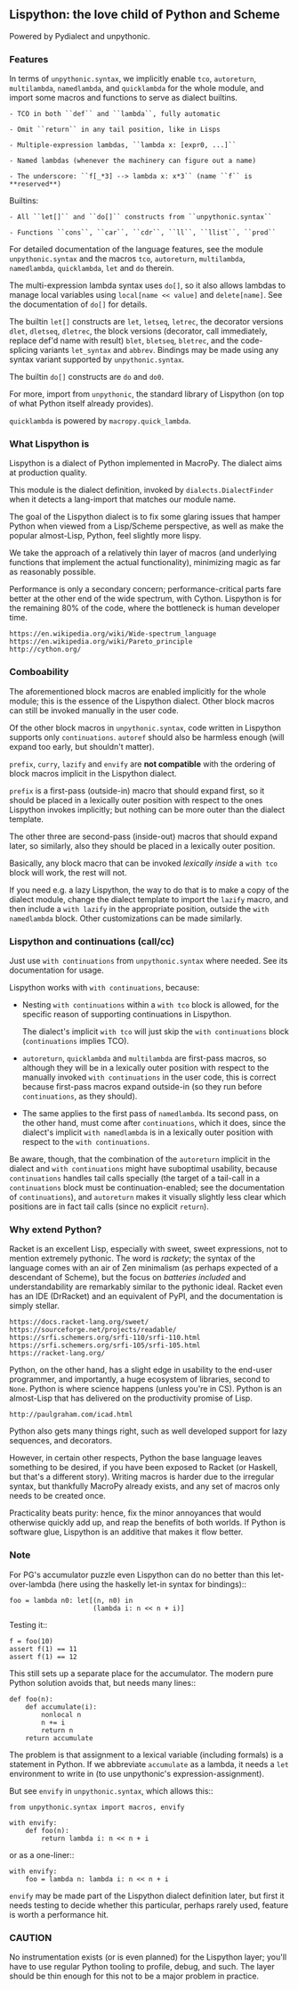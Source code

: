 ## Lispython: the love child of Python and Scheme

Powered by Pydialect and unpythonic.

### Features

In terms of ``unpythonic.syntax``, we implicitly enable ``tco``, ``autoreturn``,
``multilambda``, ``namedlambda``, and ``quicklambda`` for the whole module, and
import some macros and functions to serve as dialect builtins.

    - TCO in both ``def`` and ``lambda``, fully automatic

    - Omit ``return`` in any tail position, like in Lisps

    - Multiple-expression lambdas, ``lambda x: [expr0, ...]``

    - Named lambdas (whenever the machinery can figure out a name)

    - The underscore: ``f[_*3] --> lambda x: x*3`` (name ``f`` is **reserved**)

Builtins:

    - All ``let[]`` and ``do[]`` constructs from ``unpythonic.syntax``

    - Functions ``cons``, ``car``, ``cdr``, ``ll``, ``llist``, ``prod``

For detailed documentation of the language features, see the module
``unpythonic.syntax`` and the macros ``tco``, ``autoreturn``, ``multilambda``,
``namedlambda``, ``quicklambda``, ``let`` and ``do`` therein.

The multi-expression lambda syntax uses ``do[]``, so it also allows lambdas
to manage local variables using ``local[name << value]`` and ``delete[name]``.
See the documentation of ``do[]`` for details.

The builtin ``let[]`` constructs are ``let``, ``letseq``, ``letrec``, the
decorator versions ``dlet``, ``dletseq``, ``dletrec``, the block
versions (decorator, call immediately, replace def'd name with result)
``blet``, ``bletseq``, ``bletrec``, and the code-splicing variants
``let_syntax`` and ``abbrev``. Bindings may be made using any syntax variant
supported by ``unpythonic.syntax``.

The builtin ``do[]`` constructs are ``do`` and ``do0``.

For more, import from  ``unpythonic``, the standard library of Lispython
(on top of what Python itself already provides).

``quicklambda`` is powered by ``macropy.quick_lambda``.


### What Lispython is

Lispython is a dialect of Python implemented in MacroPy. The dialect aims at
production quality.

This module is the dialect definition, invoked by ``dialects.DialectFinder``
when it detects a lang-import that matches our module name.

The goal of the Lispython dialect is to fix some glaring issues that hamper
Python when viewed from a Lisp/Scheme perspective, as well as make the popular
almost-Lisp, Python, feel slightly more lispy.

We take the approach of a relatively thin layer of macros (and underlying
functions that implement the actual functionality), minimizing magic as far as
reasonably possible.

Performance is only a secondary concern; performance-critical parts fare better
at the other end of the wide spectrum, with Cython. Lispython is for the
remaining 80% of the code, where the bottleneck is human developer time.

    https://en.wikipedia.org/wiki/Wide-spectrum_language
    https://en.wikipedia.org/wiki/Pareto_principle
    http://cython.org/


### Comboability

The aforementioned block macros are enabled implicitly for the whole module;
this is the essence of the Lispython dialect. Other block macros can still be
invoked manually in the user code.

Of the other block macros in ``unpythonic.syntax``, code written in Lispython
supports only ``continuations``. ``autoref`` should also be harmless enough
(will expand too early, but shouldn't matter).

``prefix``, ``curry``, ``lazify`` and ``envify`` are **not compatible** with
the ordering of block macros implicit in the Lispython dialect.

``prefix`` is a first-pass (outside-in) macro that should expand first, so
it should be placed in a lexically outer position with respect to the ones
Lispython invokes implicitly; but nothing can be more outer than the
dialect template.

The other three are second-pass (inside-out) macros that should expand later,
so similarly, also they should be placed in a lexically outer position.

Basically, any block macro that can be invoked *lexically inside* a ``with tco``
block will work, the rest will not.

If you need e.g. a lazy Lispython, the way to do that is to make a copy of the
dialect module, change the dialect template to import the ``lazify`` macro, and
then include a ``with lazify`` in the appropriate position, outside the
``with namedlambda`` block. Other customizations can be made similarly.


### Lispython and continuations (call/cc)

Just use ``with continuations`` from ``unpythonic.syntax`` where needed.
See its documentation for usage.

Lispython works with ``with continuations``, because:

  - Nesting ``with continuations`` within a ``with tco`` block is allowed,
    for the specific reason of supporting continuations in Lispython.

    The dialect's implicit ``with tco`` will just skip the ``with continuations``
    block (``continuations`` implies TCO).

  - ``autoreturn``, ``quicklambda`` and ``multilambda`` are first-pass macros,
    so although they will be in a lexically outer position with respect to the
    manually invoked ``with continuations`` in the user code, this is correct
    because first-pass macros expand outside-in (so they run before
    ``continuations``, as they should).

  - The same applies to the first pass of ``namedlambda``. Its second pass,
    on the other hand, must come after ``continuations``, which it does, since
    the dialect's implicit ``with namedlambda`` is in a lexically outer position
    with respect to the ``with continuations``.

Be aware, though, that the combination of the ``autoreturn`` implicit in the
dialect and ``with continuations`` might have suboptimal usability, because
``continuations`` handles tail calls specially (the target of a tail-call in a
``continuations`` block must be continuation-enabled; see the documentation of
``continuations``), and ``autoreturn`` makes it visually slightly less clear
which positions are in fact tail calls (since no explicit ``return``).


### Why extend Python?

Racket is an excellent Lisp, especially with sweet, sweet expressions, not to
mention extremely pythonic. The word is *rackety*; the syntax of the language
comes with an air of Zen minimalism (as perhaps expected of a descendant of
Scheme), but the focus on *batteries included* and understandability are
remarkably similar to the pythonic ideal. Racket even has an IDE (DrRacket)
and an equivalent of PyPI, and the documentation is simply stellar.

    https://docs.racket-lang.org/sweet/
    https://sourceforge.net/projects/readable/
    https://srfi.schemers.org/srfi-110/srfi-110.html
    https://srfi.schemers.org/srfi-105/srfi-105.html
    https://racket-lang.org/

Python, on the other hand, has a slight edge in usability to the end-user
programmer, and importantly, a huge ecosystem of libraries, second to ``None``.
Python is where science happens (unless you're in CS). Python is an almost-Lisp
that has delivered on the productivity promise of Lisp.

    http://paulgraham.com/icad.html

Python also gets many things right, such as well developed support for lazy
sequences, and decorators.

However, in certain other respects, Python the base language leaves something
to be desired, if you have been exposed to Racket (or Haskell, but that's a
different story). Writing macros is harder due to the irregular syntax, but
thankfully MacroPy already exists, and any set of macros only needs to be
created once.

Practicality beats purity: hence, fix the minor annoyances that would otherwise
quickly add up, and reap the benefits of both worlds. If Python is software
glue, Lispython is an additive that makes it flow better.


### Note

For PG's accumulator puzzle even Lispython can do no better than this
let-over-lambda (here using the haskelly let-in syntax for bindings)::

    foo = lambda n0: let[(n, n0) in
                         (lambda i: n << n + i)]

Testing it::

    f = foo(10)
    assert f(1) == 11
    assert f(1) == 12

This still sets up a separate place for the accumulator. The modern pure Python
solution avoids that, but needs many lines::

    def foo(n):
        def accumulate(i):
            nonlocal n
            n += i
            return n
        return accumulate

The problem is that assignment to a lexical variable (including formals) is a
statement in Python. If we abbreviate ``accumulate`` as a lambda, it needs a
``let`` environment to write in (to use unpythonic's expression-assignment).

But see ``envify`` in ``unpythonic.syntax``, which allows this::

    from unpythonic.syntax import macros, envify

    with envify:
        def foo(n):
            return lambda i: n << n + i

or as a one-liner::

    with envify:
        foo = lambda n: lambda i: n << n + i

``envify`` may be made part of the Lispython dialect definition later, but
first it needs testing to decide whether this particular, perhaps rarely used,
feature is worth a performance hit.


### CAUTION

No instrumentation exists (or is even planned) for the Lispython layer; you'll
have to use regular Python tooling to profile, debug, and such. The layer
should be thin enough for this not to be a major problem in practice.
